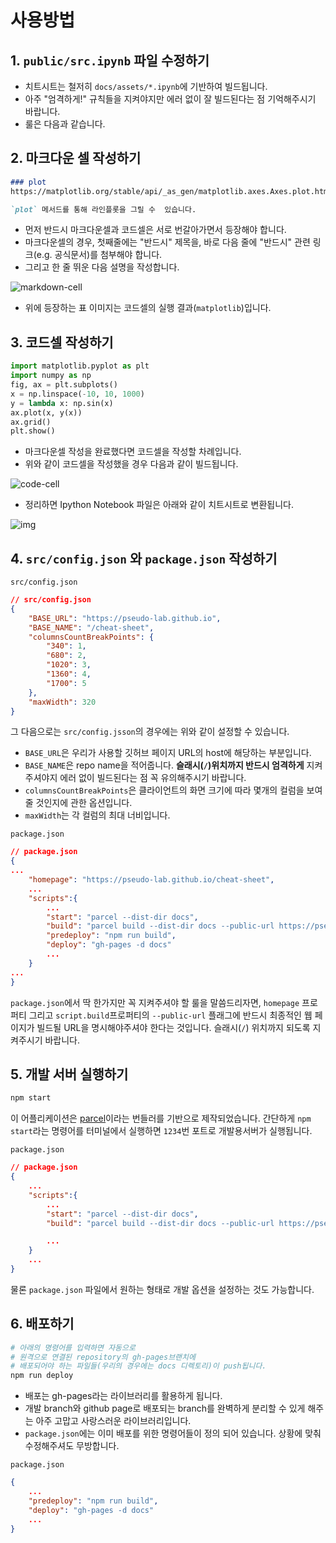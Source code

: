 # 사용방법

## 1. `public/src.ipynb` 파일 수정하기

- 치트시트는 철저히 `docs/assets/*.ipynb`에 기반하여 빌드됩니다.
- 아주 "엄격하게!" 규칙들을 지켜야지만 에러 없이 잘 빌드된다는 점 기억해주시기 바랍니다.
- 룰은 다음과 같습니다.

## 2. 마크다운 셀 작성하기

```markdown
### plot
https://matplotlib.org/stable/api/_as_gen/matplotlib.axes.Axes.plot.html#matplotlib-axes-axes-plot

`plot` 메서드를 통해 라인플롯을 그릴 수  있습니다.
```

- 먼저 반드시 마크다운셀과 코드셀은 서로 번갈아가면서 등장해야 합니다.
- 마크다운셀의 경우, 첫째줄에는 "반드시" 제목을, 바로 다음 줄에 "반드시" 관련 링크(e.g. 공식문서)를 첨부해야 합니다.
- 그리고 한 줄 뛰운 다음 설명을 작성합니다.

![markdown-cell](markdown-cell.png)

- 위에 등장하는 표 이미지는 코드셀의 실행 결과(`matplotlib`)입니다.

## 3. 코드셀 작성하기

```python
import matplotlib.pyplot as plt
import numpy as np
fig, ax = plt.subplots()
x = np.linspace(-10, 10, 1000)
y = lambda x: np.sin(x)
ax.plot(x, y(x))
ax.grid()
plt.show()
```

- 마크다운셀 작성을 완료했다면 코드셀을 작성할 차례입니다.
- 위와 같이 코드셀을 작성했을 경우 다음과 같이 빌드됩니다.

![code-cell](code-cell.png)

- 정리하면 Ipython Notebook 파일은 아래와 같이 치트시트로 변환됩니다.

![img](result.png)

## 4. `src/config.json` 와 `package.json` 작성하기

`src/config.json`

```json
// src/config.json
{
    "BASE_URL": "https://pseudo-lab.github.io",
    "BASE_NAME": "/cheat-sheet",
    "columnsCountBreakPoints": {
        "340": 1,
        "680": 2,
        "1020": 3,
        "1360": 4,
        "1700": 5
    },
    "maxWidth": 320
}
```

그 다음으로는 `src/config.jsson`의 경우에는 위와 같이 설정할 수 있습니다.

- `BASE_URL`은 우리가 사용할 깃허브 페이지 URL의 host에 해당하는 부분입니다.
- `BASE_NAME`은 repo name을 적어줍니다. __슬래시(`/`)위치까지 반드시 엄격하게__ 지켜주셔야지 에러 없이 빌드된다는 점 꼭 유의해주시기 바랍니다.
- `columnsCountBreakPoints`은 클라이언트의 화면 크기에 따라 몇개의 컬럼을 보여줄 것인지에 관한 옵션입니다.
- `maxWidth`는 각 컬럼의 최대 너비입니다.

`package.json`

```json
// package.json
{
...
    "homepage": "https://pseudo-lab.github.io/cheat-sheet",
    ...
    "scripts":{
        ...
        "start": "parcel --dist-dir docs",
        "build": "parcel build --dist-dir docs --public-url https://pseudo-lab.github.io/cheat-sheet",
        "predeploy": "npm run build",
        "deploy": "gh-pages -d docs"
        ...
    }
...
}
```

`package.json`에서 딱 한가지만 꼭 지켜주셔야 할 룰을 말씀드리자면, `homepage` 프로퍼티 그리고 `script.build`프로퍼티의 `--public-url` 플래그에 반드시 최종적인 웹 페이지가 빌드될 URL을 명시해야주셔야 한다는 것입니다. 슬래시(`/`) 위치까지 되도록 지켜주시기 바랍니다.

## 5. 개발 서버 실행하기

```bash
npm start
```

이 어플리케이션은 [parcel](https://parceljs.org/)이라는 번들러를 기반으로 제작되었습니다. 간단하게 `npm start`라는 명령어를 터미널에서 실행하면 `1234`번 포트로 개발용서버가 실행됩니다.

`package.json`

```json
// package.json
{
    ...
    "scripts":{
        ...
        "start": "parcel --dist-dir docs",
        "build": "parcel build --dist-dir docs --public-url https://pseudo-lab.github.io/cheat-sheet",

        ...
    }
    ...
}    
```

물론 `package.json` 파일에서 원하는 형태로 개발 옵션을 설정하는 것도 가능합니다.

## 6. 배포하기

```bash
# 아래의 명령어를 입력하면 자동으로
# 원격으로 연결된 repository의 gh-pages브랜치에
# 배포되어야 하는 파일들(우리의 경우에는 docs 디렉토리)이 push됩니다.
npm run deploy
```

- 배포는 gh-pages라는 라이브러리를 활용하게 됩니다.
- 개발 branch와 github page로 배포되는 branch를 완벽하게 분리할 수 있게 해주는 아주 고맙고 사랑스러운 라이브러리입니다.
- `package.json`에는 이미 배포를 위한 명령어들이 정의 되어 있습니다. 상황에 맞춰 수정해주셔도 무방합니다.

`package.json`

```json
{
    ...
    "predeploy": "npm run build",
    "deploy": "gh-pages -d docs"
    ...
}    
```
